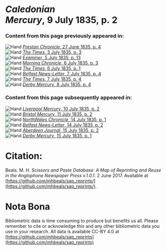 # *Caledonian Mercury*, 9 July 1835, p. 2  
  
### Content from this page previously appeared in:  
![Hand](http://scissorsandpaste.net/wp-content/uploads/2017/06/smallhandpointer.png) [*Preston Chronicle*, 27 June 1835, p. 4](https://mhbeals.github.io/sap_html/Preston-Chronicle/Preston-Chronicle-27-June-1835-p-4)  
![Hand](http://scissorsandpaste.net/wp-content/uploads/2017/06/smallhandpointer.png) [*The Times*, 3 July 1835, p. 3](https://mhbeals.github.io/sap_html/The-Times/The-Times-3-July-1835-p-3)  
![Hand](http://scissorsandpaste.net/wp-content/uploads/2017/06/smallhandpointer.png) [*Examiner*, 5 July 1835, p. 13](https://mhbeals.github.io/sap_html/Examiner/Examiner-5-July-1835-p-13)  
![Hand](http://scissorsandpaste.net/wp-content/uploads/2017/06/smallhandpointer.png) [*Morning Chronicle*, 6 July 1835, p. 3](https://mhbeals.github.io/sap_html/Morning-Chronicle/Morning-Chronicle-6-July-1835-p-3)  
![Hand](http://scissorsandpaste.net/wp-content/uploads/2017/06/smallhandpointer.png) [*The Times*, 6 July 1835, p. 1](https://mhbeals.github.io/sap_html/The-Times/The-Times-6-July-1835-p-1)  
![Hand](http://scissorsandpaste.net/wp-content/uploads/2017/06/smallhandpointer.png) [*Belfast News-Letter*, 7 July 1835, p. 4](https://mhbeals.github.io/sap_html/Belfast-News-Letter/Belfast-News-Letter-7-July-1835-p-4)  
![Hand](http://scissorsandpaste.net/wp-content/uploads/2017/06/smallhandpointer.png) [*The Times*, 7 July 1835, p. 4](https://mhbeals.github.io/sap_html/The-Times/The-Times-7-July-1835-p-4)  
![Hand](http://scissorsandpaste.net/wp-content/uploads/2017/06/smallhandpointer.png) [*Derby Mercury*, 8 July 1835, p. 4](https://mhbeals.github.io/sap_html/Derby-Mercury/Derby-Mercury-8-July-1835-p-4)  
  
### Content from this page subsequently appeared in:  
![Hand](http://scissorsandpaste.net/wp-content/uploads/2017/06/smallhandpointer.png) [*Liverpool Mercury*, 10 July 1835, p. 2](https://mhbeals.github.io/sap_html/Liverpool-Mercury/Liverpool-Mercury-10-July-1835-p-2)  
![Hand](http://scissorsandpaste.net/wp-content/uploads/2017/06/smallhandpointer.png) [*Bristol Mercury*, 11 July 1835, p. 2](https://mhbeals.github.io/sap_html/Bristol-Mercury/Bristol-Mercury-11-July-1835-p-2)  
![Hand](http://scissorsandpaste.net/wp-content/uploads/2017/06/smallhandpointer.png) [*NorthWales Chronicle*, 14 July 1835, p. 1](https://mhbeals.github.io/sap_html/NorthWales-Chronicle/NorthWales-Chronicle-14-July-1835-p-1)  
![Hand](http://scissorsandpaste.net/wp-content/uploads/2017/06/smallhandpointer.png) [*Belfast News-Letter*, 14 July 1835, p. 2](https://mhbeals.github.io/sap_html/Belfast-News-Letter/Belfast-News-Letter-14-July-1835-p-2)  
![Hand](http://scissorsandpaste.net/wp-content/uploads/2017/06/smallhandpointer.png) [*Aberdeen Journal*, 15 July 1835, p. 2](https://mhbeals.github.io/sap_html/Aberdeen-Journal/Aberdeen-Journal-15-July-1835-p-2)  
![Hand](http://scissorsandpaste.net/wp-content/uploads/2017/06/smallhandpointer.png) [*Derby Mercury*, 15 July 1835, p. 1](https://mhbeals.github.io/sap_html/Derby-Mercury/Derby-Mercury-15-July-1835-p-1)  


# Citation: 

Beals. M. H. *Scissors and Paste Database: A Map of Reprinting and Reuse in the Anglophone Newspaper Press v.1.0.1.* 2 June 2017. Available at [https://github.com/mhbeals/sap_reprints/](https://github.com/mhbeals/sap_reprints/). 

# Nota Bona

Bibliometric data is time consuming to produce but benefits us all. Please remember to cite or acknowledge this and any other bibliometric data you use in your research. All data is available CC-BY 4.0 at [https://github.com/mhbeals/sap_reprints](https://github.com/mhbeals/sap_reprints)